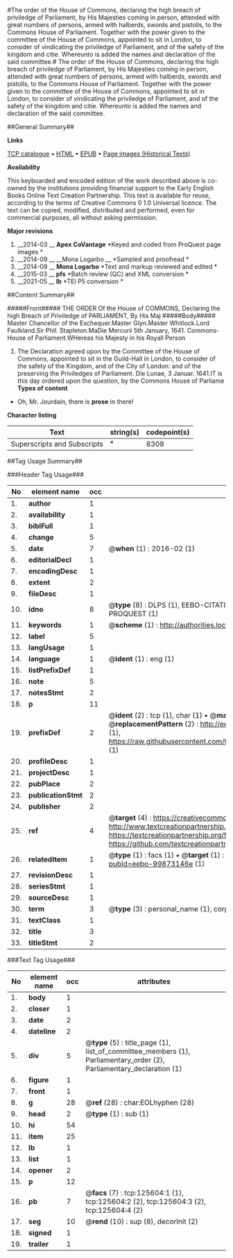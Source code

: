 #The order of the House of Commons, declaring the high breach of priviledge of Parliament, by His Majesties coming in person, attended with great numbers of persons, armed with halberds, swords and pistolls, to the Commons House of Parliament. Together with the power given to the committee of the House of Commons, appointed to sit in London, to consider of vindicating the priviledge of Parliament, and of the safety of the kingdom and citie. Whereunto is added the names and declaration of the said committee.#
The order of the House of Commons, declaring the high breach of priviledge of Parliament, by His Majesties coming in person, attended with great numbers of persons, armed with halberds, swords and pistolls, to the Commons House of Parliament. Together with the power given to the committee of the House of Commons, appointed to sit in London, to consider of vindicating the priviledge of Parliament, and of the safety of the kingdom and citie. Whereunto is added the names and declaration of the said committee.

##General Summary##

**Links**

[TCP catalogue](http://www.ota.ox.ac.uk/tcp/)  • 
[HTML](http://tei.it.ox.ac.uk/tcp/Texts-HTML/free/A83/A83772.html)  • 
[EPUB](http://tei.it.ox.ac.uk/tcp/Texts-EPUB/free/A83/A83772.epub) • 
[Page images (Historical Texts)](https://historicaltexts.jisc.ac.uk/eebo-99873146e)

**Availability**

This keyboarded and encoded edition of the work described above is co-owned by the
    institutions providing financial support to the Early English Books Online Text Creation
    Partnership. This text is available for reuse, according to the terms of  Creative Commons 0 1.0 Universal
    licence. The text can be copied, modified, distributed and performed, even for commercial
    purposes, all without asking permission.

**Major revisions**

1. __2014-03 __ __Apex CoVantage__ *Keyed and coded from ProQuest page images *
1. __2014-09 __ __Mona Logarbo __ *Sampled and proofread *
1. __2014-09 __ __Mona Logarbo__ *Text and markup reviewed and edited *
1. __2015-03 __ __pfs__ *Batch review (QC) and XML conversion *
1. __2021-05 __ __lb__ *TEI P5 conversion *

##Content Summary##

#####Front#####
THE ORDER Of the House of COMMONS, Declaring the high Breach of Priviledge of PARLIAMENT, By His Maj
#####Body#####
Master Chancellor of the Exchequer.Master Glyn.Master Whitlock.Lord Faulkland.Sir Phil. Stapleton.MaDie Mercurii 5th January, 1641. Commons-House of Parliament.WHereas his Majesty in his Royall Person
1. The Declaration agreed upon by the Committee of the House of Commons, appointed to sit in the Guild-Hall in London, to consider of the safety of the Kingdom, and of the City of London: and of the preserving the Priviledges of Parliament.
Die Lunae, 3 Januar. 1641.IT is this day ordered upon the question, by the Commons House of Parliame
**Types of content**

  * Oh, Mr. Jourdain, there is **prose** in there!

**Character listing**


|Text|string(s)|codepoint(s)|
|---|---|---|
|Superscripts             and Subscripts|⁴|8308|

##Tag Usage Summary##

###Header Tag Usage###

|No|element name|occ|attributes|
|---|---|---|---|
|1.|__author__|1||
|2.|__availability__|1||
|3.|__biblFull__|1||
|4.|__change__|5||
|5.|__date__|7| @__when__ (1) : 2016-02 (1)|
|6.|__editorialDecl__|1||
|7.|__encodingDesc__|1||
|8.|__extent__|2||
|9.|__fileDesc__|1||
|10.|__idno__|8| @__type__ (8) : DLPS (1), EEBO-CITATION (1), VID (1), EEBO-PROQUEST (1), STC (3), PROQUEST (1)|
|11.|__keywords__|1| @__scheme__ (1) : http://authorities.loc.gov/ (1)|
|12.|__label__|5||
|13.|__langUsage__|1||
|14.|__language__|1| @__ident__ (1) : eng (1)|
|15.|__listPrefixDef__|1||
|16.|__note__|5||
|17.|__notesStmt__|2||
|18.|__p__|11||
|19.|__prefixDef__|2| @__ident__ (2) : tcp (1), char (1)  •  @__matchPattern__ (2) : ([0-9\-]+):([0-9IVX]+) (1), (.+) (1)  •  @__replacementPattern__ (2) : http://eebo.chadwyck.com/downloadtiff?vid=$1&page=$2 (1), https://raw.githubusercontent.com/textcreationpartnership/Texts/master/tcpchars.xml#$1 (1)|
|20.|__profileDesc__|1||
|21.|__projectDesc__|1||
|22.|__pubPlace__|2||
|23.|__publicationStmt__|2||
|24.|__publisher__|2||
|25.|__ref__|4| @__target__ (4) : https://creativecommons.org/publicdomain/zero/1.0/ (1), http://www.textcreationpartnership.org/docs/. (1), https://textcreationpartnership.org/faq/#faq05 (1), https://github.com/textcreationpartnership (1)|
|26.|__relatedItem__|1| @__type__ (1) : facs (1)  •  @__target__ (1) : https://data.historicaltexts.jisc.ac.uk/view?pubId=eebo-99873146e (1)|
|27.|__revisionDesc__|1||
|28.|__seriesStmt__|1||
|29.|__sourceDesc__|1||
|30.|__term__|3| @__type__ (3) : personal_name (1), corporate_name (1), geographic_name (1)|
|31.|__textClass__|1||
|32.|__title__|3||
|33.|__titleStmt__|2||


###Text Tag Usage###

|No|element name|occ|attributes|
|---|---|---|---|
|1.|__body__|1||
|2.|__closer__|1||
|3.|__date__|2||
|4.|__dateline__|2||
|5.|__div__|5| @__type__ (5) : title_page (1), list_of_committee_members (1), Parliamentary_order (2), Parliamentary_declaration (1)|
|6.|__figure__|1||
|7.|__front__|1||
|8.|__g__|28| @__ref__ (28) : char:EOLhyphen (28)|
|9.|__head__|2| @__type__ (1) : sub (1)|
|10.|__hi__|54||
|11.|__item__|25||
|12.|__lb__|1||
|13.|__list__|1||
|14.|__opener__|2||
|15.|__p__|12||
|16.|__pb__|7| @__facs__ (7) : tcp:125604:1 (1), tcp:125604:2 (2), tcp:125604:3 (2), tcp:125604:4 (2)|
|17.|__seg__|10| @__rend__ (10) : sup (8), decorInit (2)|
|18.|__signed__|1||
|19.|__trailer__|1||
